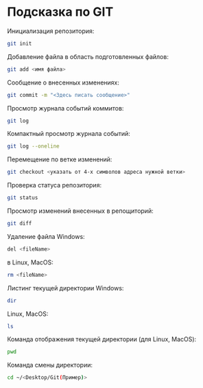 # Подсказка по GIT

Инициализация репозитория:
```sh
git init
```
Добавление файла в область подготовленных файлов:
```sh
git add <имя файла>
```
Сообщение о внесенных изменениях:
```sh
git commit -m "<Здесь писать сообщение>"
```
Просмотр журнала событий коммитов:
```sh
git log
```
Компактный просмотр журнала событий:
```sh
git log --oneline
```
Перемещение по ветке изменений:
```sh
git checkout <указать от 4-х символов адреса нужной ветки>
```
Проверка статуса репозитория:
```sh
git status
```
Просмотр изменений внесенных в репощиторий:
```sh
git diff
```
Удаление файла Windows:
```sh
del <fileName>
```
в Linux, MacOS:
```sh
rm <fileName>
```
Листинг текущей директории Windows:
```sh
dir
```
Linux, MacOS:
```sh
ls
```
Команда отображения текущей директории (для Linux, MacOS):
```sh
pwd
```
Команда смены директории:
```sh
cd ~/<Desktop/Git(Пример)>
```
